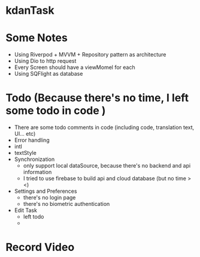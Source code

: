 # kdanTask

# Some Notes
- Using Riverpod + MVVM + Repository pattern as architecture
- Using Dio to http request
- Every Screen should have a viewMomel for each
- Using SQFlight as database

# Todo (Because there's no time, I left some todo in code )
- There are some todo comments in code (including code, translation text, UI... etc)
- Error handling
- intl
- textStyle
- Synchronization
    - only support local dataSource, because there's no backend and api information
    - I tried to use firebase to build api and cloud database (but no time  ><)
- Settings and Preferences
    - there's no login page
    - there's no biometric authentication
- Edit Task
    - left todo
    - 
# Record Video


